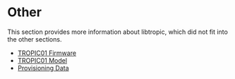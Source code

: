 # Other
This section provides more information about libtropic, which did not fit into the other sections.

- [TROPIC01 Firmware](tropic01_fw.md)
- [TROPIC01 Model](tropic01_model.md)
- [Provisioning Data](provisioning_data.md)